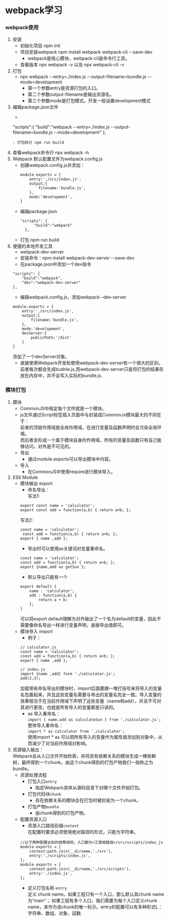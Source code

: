 # webpack学习
### webpack使用
1. 安装
    - 初始化项目 npm init
    - 项目安装webpack  npm install webpack webpack-cli --save-dev
        - webpack是核心模块，webpack-cli是命令行工具。
    - 查看版本 npx webpack -v 以及 npx webpack-cli -v
2. 打包 
    - npx webpack --entry=./index.js --output-filename=bundle.js --mode=development
        - 第一个参数entry是资源打包的入口。
        - 第二个参数output-filename是输出资源名。
        - 第三个参数mode是打包模式。开发一般设置development模式
3. 编辑package.json文件
    - ```
    "scripts":{
        "build":"webpack --entry=./index.js --output-filename=bundle.js --mode=development"
    },
    ```
    - 打包执行 npm run build
4. 查看webpack命令行 npx webpack -h
5. Webpack 默认配置文件为webpack.config.js
    - 创建webpack.config.js并添加：  
        ```
        module.exports = {
            entry:'./src/index.js',
            output:{
                filename:'bundle.js',
            },
            mode:'development',
        }
        ```
    - 编辑package.json
      ```
      "scripts": {
            "build":"webpack"
        },
      ```
    - 打包 npm run build
6. 便捷的本地开发工具
    - webpack-dev-server
    - 安装命令：npm install webpack-dev-server --save-dev
    - 在package.json中添加一个dev指令  
    ```
    "scripts": {
        "build":"webpack",
        "dev":"webpack-dev-server"
    },
    ```
    - 编辑webpack.config.js，添加webpack--dev-server
    ```
    module.exports = {
        entry:'./src/index.js',
        output:{
            filename:'bundle.js',
        },
        mode:'development',
        devServer:{
            publicPath:'/dist'
        }
    }
    ```  
    添加了一个devServer对象。
    - 直接使用Webpack开发和使用webpack-dev-server有一个很大的区别，前者每次都会生成budnle.js,而webpack-dev-server只是将打包的结果存放在内存中，并不会写入实际的bundle.js.  
      
### 模块打包
1. 模块
    - CommonJS中规定每个文件就是一个模块。
    - js文件通过Script标签插入页面中与封装成CommonJs模块最大的不同在于：  
    前者的顶层作用域是全局作用域，在进行变量及函数声明时会污染全局环境。  
    而后者会形成一个属于模块自身的作用域，所有的变量及函数只有自己能够访问，对外是不可见的。
    - 导出 
        - 通过module.exports可以导出模块中内容。
    - 导入
        - 在CommonJS中使用require进行模块导入。
2. ES6 Module
    - 模块输出 export
        - 命名导出：  
        写法1:  
        ```
        export const name = 'calculator';
        export const add = function(a,b) { return a+b; };
        ```
        写法2:
        ```
        const name = 'calculator';
         const add = function(a,b) { return a+b; };
        export { name ,add };
        ```
        - 导出时可以使用as关键词对变量重命名。  
        ```
        const name = 'calculator';
        const add = function(a,b) { return a+b; };
        export {name,add as getSun };
        ```
        - 默认导出只能有一个
        ```
        export default {
            name : 'calculator';
            add : function(a,b) { 
                return a + b; 
            };
        }
        ```  
        可以将export default理解为对外输出了一个名为default的变量，因此不需要像命名导出一样进行变量声明，直接导出值即可。
    - 模块导入 import
        - 例子：  
        ```
        // calculator.js  
        const name = 'calculator';  
        const add = function(a,b) { return a+b; };  
        export { name ,add };

        // index.js
        import {name ,add} form './calculator.js';
        add(2,3);
         ```  
         加载带有命名导出的模块时，import后面要跟一堆打括号来将导入的变量名包裹起来，并且这些变量名需要与导出的变量名完全一致。导入变量的效果相当于在当前作用域下声明了这些变量（name和add），并且不可对其进行更改，也就是所有导入的变量都是只读的。 
        - as 导入重命名：  
        `import { name,add as calculateSun } from './calculator.js'; `
        整体导入重命名：  
        `import * as calculator from './calculator';`  
        使用import * as <myModule>可以把所有导入的变量作为属性值添加到<myModule>对象中，从而减少了对当前作用域对影响。
3. 资源输入输出：  
    Webpack会从入口文件开始检索，并将具有依赖关系的模块生成一棵依赖树，最终得到一个chunk。由这个chunk得到的打包产物我们一般称之为bundle。
    - 资源处理流程
        - 打包入口`entry`
            - 指定Webpack具体从源码目录下对哪个文件开始打包。
        - 打包代码块`chunk`
            - 存在依赖关系的模块会在打包时被封装为一个chunk。
        - 打包产物`bundle`
            - 由chunk得到的打包产物。
    - 配置资源入口
        - 资源入口路径前缀`context`  
        在配置时要求必须使用绝对路径的形式，只能为字符串。
        ```
        //以下两种配置达到的效果相同，入口都为<工程根路径>/src/scripts/index.js
        module.exports = {
            context:path.join(__dirname,'./src'),
            entry:'./scripts/index.js',
        };
        module.exports = {
            context:path.join(__dirname,'./src/scripts'),
            entry:'./index.js',
        };
        ```
        - 定义打包名称 `entry`  
        定义 chunk name。如果工程只有一个入口，那么默认其chunk name为“main”；
        如果工程有多个入口，我们需要为每个入口定义chunk name，来作为该chunk的唯一标示。entry的配置可以有多种形式L：字符串、数组、对象、函数. 


        
         
        


